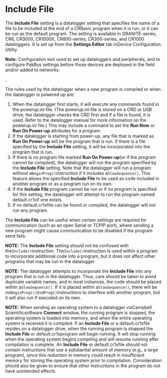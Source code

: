 # Include File

The **Include File** setting is a datalogger setting that specifies the name of a file to be included at the end of a CRBasic program when it is run, or it can be run as the default program. The setting is available in GRANITE-series, CR6, CR3000, CR1000X, CR800-series, CR300-series, and CR1000 dataloggers. It is set up from the **Settings Editor** tab inDevice Configuration Utility

**Note:** Configuration tool used to set up dataloggers and peripherals, and to configure PakBus settings before those devices are deployed in the field and/or added to networks.

.

The rules used by the datalogger when a new program is compiled or when the datalogger is powered up are:

1. When the datalogger first starts, it will execute any commands found in the powerup.ini file. (The powerup.ini file is stored on a CRD or USB drive; the datalogger checks the CRD first and if a file is found, it is used. Refer to the datalogger manual for more information on the powerup.ini file.) This may include a command to set the **Run Now** or **Run On Power-up** attributes for a program.
2. If the datalogger is starting from power-up, any file that is marked as **Run On Power-up** will be the program that is run. If there is a file specified by the **Include File** setting, it will be incorporated into the program that is run.
3. If there is no program file marked **Run On Power-up**(or if the program cannot be compiled), the datalogger will run the program specified by the **Include File** setting. Note that the datalogger will run a program without a`BeginProg()`instruction if it includes a`SlowSequence()`. This feature allows the specified **Include File** to be used as code included in another program or as a program run on its own.
4. If the **Include File** program cannot be run or if no program is specified for this setting, the datalogger will attempt to run the program named default.cr1xif one exists.
5. If no default.cr1xfile can be found or compiled, the datalogger will not run any program.

The **Include File** can be useful when certain settings are required for communication (such as an open Serial or TCPIP port), where sending a new program might cause communication to be disabled if the program send fails.

**NOTE:** The **Include File** setting should not be confused with the`Include()`instruction. The`Include()`instruction is used within a program to incorporate additional code into a program, but it does not affect other programs that may be run in the datalogger.

**NOTE:** The datalogger attempts to incorporate the **Include File** into any program that is run in the datalogger. Thus, care should be taken to avoid duplicate variable names, and in most instances, the code should be placed within a`SlowSequence()`. If it is placed within a`SlowSequence()`, there will be no`BeginProg()/EndProg()`instructions to interfere with another program, but it will also run if executed on its own.

**NOTE:** When sending an operating system to a datalogger viaCampbell Scientificsoftware **Connect** window, the running program is stopped, the operating system is loaded into memory, and when the entire operating system is received it is compiled. If an **Include File** or a default.cr1xfile resides on a datalogger drive, when the running program is stopped the **Include File** or default.cr1xprogram will begin running. It will stop running when the operating system begins compiling and will resume running after compilation is complete. An **Include File** or default.cr1xfile should not contain instructions that use a substantial amount of memory (e.g., a large program), since this reduction in memory could result in insufficient memory for storing the operating system prior to compilation. Consideration should also be given to ensure that other instructions in the program do not have unintended effects.
